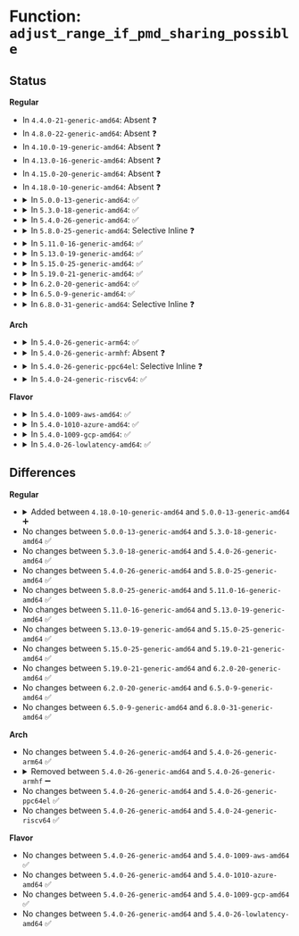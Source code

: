 # Function: <code>adjust_range_if_pmd_sharing_possible</code>

## Status
<b>Regular</b>
<ul>
<li>
In <code>4.4.0-21-generic-amd64</code>: Absent ❓
</li>
<li>
In <code>4.8.0-22-generic-amd64</code>: Absent ❓
</li>
<li>
In <code>4.10.0-19-generic-amd64</code>: Absent ❓
</li>
<li>
In <code>4.13.0-16-generic-amd64</code>: Absent ❓
</li>
<li>
In <code>4.15.0-20-generic-amd64</code>: Absent ❓
</li>
<li>
In <code>4.18.0-10-generic-amd64</code>: Absent ❓
</li>
<li>
<details>
<summary>In <code>5.0.0-13-generic-amd64</code>: ✅</summary>

```c
void adjust_range_if_pmd_sharing_possible(struct vm_area_struct * vma, long unsigned int * start, long unsigned int * end)
```

```json
{
  "name": "adjust_range_if_pmd_sharing_possible",
  "collision_type": "Unique Global",
  "inline_type": "No",
  "funcs": [
    {
      "addr": 18446744071581376064,
      "name": "adjust_range_if_pmd_sharing_possible",
      "external": true,
      "loc": "mm/hugetlb.c:4624",
      "file": "mm/hugetlb.c",
      "inline": "seen, unknown",
      "caller_inline": [],
      "caller_func": [
        "mm/rmap.c:try_to_unmap_one",
        "mm/hugetlb.c:hugetlb_change_protection",
        "mm/hugetlb.c:unmap_hugepage_range",
        "mm/hugetlb.c:__unmap_hugepage_range"
      ]
    }
  ],
  "symbols": [
    {
      "addr": 18446744071581376064,
      "name": "adjust_range_if_pmd_sharing_possible",
      "section": ".text",
      "bind": "STB_GLOBAL",
      "size": 107
    }
  ]
}
```
</details>
</li>
<li>
<details>
<summary>In <code>5.3.0-18-generic-amd64</code>: ✅</summary>

```c
void adjust_range_if_pmd_sharing_possible(struct vm_area_struct * vma, long unsigned int * start, long unsigned int * end)
```

```json
{
  "name": "adjust_range_if_pmd_sharing_possible",
  "collision_type": "Unique Global",
  "inline_type": "No",
  "funcs": [
    {
      "addr": 18446744071581486960,
      "name": "adjust_range_if_pmd_sharing_possible",
      "external": true,
      "loc": "mm/hugetlb.c:4729",
      "file": "mm/hugetlb.c",
      "inline": "seen, unknown",
      "caller_inline": [],
      "caller_func": [
        "mm/rmap.c:try_to_unmap_one",
        "mm/hugetlb.c:hugetlb_change_protection",
        "mm/hugetlb.c:unmap_hugepage_range",
        "mm/hugetlb.c:__unmap_hugepage_range"
      ]
    }
  ],
  "symbols": [
    {
      "addr": 18446744071581486960,
      "name": "adjust_range_if_pmd_sharing_possible",
      "section": ".text",
      "bind": "STB_GLOBAL",
      "size": 107
    }
  ]
}
```
</details>
</li>
<li>
<details>
<summary>In <code>5.4.0-26-generic-amd64</code>: ✅</summary>

```c
void adjust_range_if_pmd_sharing_possible(struct vm_area_struct * vma, long unsigned int * start, long unsigned int * end)
```

```json
{
  "name": "adjust_range_if_pmd_sharing_possible",
  "collision_type": "Unique Global",
  "inline_type": "No",
  "funcs": [
    {
      "addr": 18446744071581551376,
      "name": "adjust_range_if_pmd_sharing_possible",
      "external": true,
      "loc": "mm/hugetlb.c:4846",
      "file": "mm/hugetlb.c",
      "inline": "seen, unknown",
      "caller_inline": [],
      "caller_func": [
        "mm/rmap.c:try_to_unmap_one",
        "mm/hugetlb.c:hugetlb_change_protection",
        "mm/hugetlb.c:unmap_hugepage_range",
        "mm/hugetlb.c:__unmap_hugepage_range"
      ]
    }
  ],
  "symbols": [
    {
      "addr": 18446744071581551376,
      "name": "adjust_range_if_pmd_sharing_possible",
      "section": ".text",
      "bind": "STB_GLOBAL",
      "size": 107
    }
  ]
}
```
</details>
</li>
<li>
<details>
<summary>In <code>5.8.0-25-generic-amd64</code>: Selective Inline ❓</summary>

```c
void adjust_range_if_pmd_sharing_possible(struct vm_area_struct * vma, long unsigned int * start, long unsigned int * end)
```

```json
{
  "name": "adjust_range_if_pmd_sharing_possible",
  "collision_type": "Unique Global",
  "inline_type": "Selective",
  "funcs": [
    {
      "addr": 18446744071581767226,
      "name": "adjust_range_if_pmd_sharing_possible",
      "external": true,
      "loc": "mm/hugetlb.c:5334",
      "file": "mm/hugetlb.c",
      "inline": "not declared, inlined",
      "caller_inline": [
        "mm/hugetlb.c:hugetlb_change_protection",
        "mm/hugetlb.c:hugetlb_change_protection",
        "mm/hugetlb.c:unmap_hugepage_range",
        "mm/hugetlb.c:unmap_hugepage_range",
        "mm/hugetlb.c:__unmap_hugepage_range",
        "mm/hugetlb.c:__unmap_hugepage_range"
      ],
      "caller_func": [
        "mm/rmap.c:try_to_unmap_one"
      ]
    }
  ],
  "symbols": [
    {
      "addr": 18446744071581761760,
      "name": "adjust_range_if_pmd_sharing_possible",
      "section": ".text",
      "bind": "STB_GLOBAL",
      "size": 70
    }
  ]
}
```
</details>
</li>
<li>
<details>
<summary>In <code>5.11.0-16-generic-amd64</code>: ✅</summary>

```c
void adjust_range_if_pmd_sharing_possible(struct vm_area_struct * vma, long unsigned int * start, long unsigned int * end)
```

```json
{
  "name": "adjust_range_if_pmd_sharing_possible",
  "collision_type": "Unique Global",
  "inline_type": "No",
  "funcs": [
    {
      "addr": 18446744071581809824,
      "name": "adjust_range_if_pmd_sharing_possible",
      "external": true,
      "loc": "mm/hugetlb.c:5337",
      "file": "mm/hugetlb.c",
      "inline": "seen, unknown",
      "caller_inline": [],
      "caller_func": [
        "mm/rmap.c:try_to_unmap_one",
        "mm/hugetlb.c:hugetlb_change_protection",
        "mm/hugetlb.c:unmap_hugepage_range",
        "mm/hugetlb.c:__unmap_hugepage_range"
      ]
    }
  ],
  "symbols": [
    {
      "addr": 18446744071581809824,
      "name": "adjust_range_if_pmd_sharing_possible",
      "section": ".text",
      "bind": "STB_GLOBAL",
      "size": 107
    }
  ]
}
```
</details>
</li>
<li>
<details>
<summary>In <code>5.13.0-19-generic-amd64</code>: ✅</summary>

```c
void adjust_range_if_pmd_sharing_possible(struct vm_area_struct * vma, long unsigned int * start, long unsigned int * end)
```

```json
{
  "name": "adjust_range_if_pmd_sharing_possible",
  "collision_type": "Unique Global",
  "inline_type": "No",
  "funcs": [
    {
      "addr": 18446744071581838304,
      "name": "adjust_range_if_pmd_sharing_possible",
      "external": true,
      "loc": "mm/hugetlb.c:5615",
      "file": "mm/hugetlb.c",
      "inline": "seen, unknown",
      "caller_inline": [],
      "caller_func": [
        "mm/rmap.c:try_to_unmap_one",
        "mm/hugetlb.c:hugetlb_change_protection",
        "mm/hugetlb.c:__unmap_hugepage_range"
      ]
    }
  ],
  "symbols": [
    {
      "addr": 18446744071581838304,
      "name": "adjust_range_if_pmd_sharing_possible",
      "section": ".text",
      "bind": "STB_GLOBAL",
      "size": 104
    }
  ]
}
```
</details>
</li>
<li>
<details>
<summary>In <code>5.15.0-25-generic-amd64</code>: ✅</summary>

```c
void adjust_range_if_pmd_sharing_possible(struct vm_area_struct * vma, long unsigned int * start, long unsigned int * end)
```

```json
{
  "name": "adjust_range_if_pmd_sharing_possible",
  "collision_type": "Unique Global",
  "inline_type": "No",
  "funcs": [
    {
      "addr": 18446744071582129136,
      "name": "adjust_range_if_pmd_sharing_possible",
      "external": true,
      "loc": "mm/hugetlb.c:5952",
      "file": "mm/hugetlb.c",
      "inline": "seen, unknown",
      "caller_inline": [],
      "caller_func": [
        "mm/rmap.c:try_to_migrate_one",
        "mm/rmap.c:try_to_unmap_one",
        "mm/hugetlb.c:hugetlb_change_protection",
        "mm/hugetlb.c:__unmap_hugepage_range"
      ]
    }
  ],
  "symbols": [
    {
      "addr": 18446744071582129136,
      "name": "adjust_range_if_pmd_sharing_possible",
      "section": ".text",
      "bind": "STB_GLOBAL",
      "size": 104
    }
  ]
}
```
</details>
</li>
<li>
<details>
<summary>In <code>5.19.0-21-generic-amd64</code>: ✅</summary>

```c
void adjust_range_if_pmd_sharing_possible(struct vm_area_struct * vma, long unsigned int * start, long unsigned int * end)
```

```json
{
  "name": "adjust_range_if_pmd_sharing_possible",
  "collision_type": "Unique Global",
  "inline_type": "No",
  "funcs": [
    {
      "addr": 18446744071582575904,
      "name": "adjust_range_if_pmd_sharing_possible",
      "external": true,
      "loc": "mm/hugetlb.c:6678",
      "file": "mm/hugetlb.c",
      "inline": "seen, unknown",
      "caller_inline": [],
      "caller_func": [
        "mm/rmap.c:try_to_migrate_one",
        "mm/rmap.c:try_to_unmap_one",
        "mm/hugetlb.c:hugetlb_change_protection",
        "mm/hugetlb.c:__unmap_hugepage_range",
        "mm/hugetlb.c:move_hugetlb_page_tables"
      ]
    }
  ],
  "symbols": [
    {
      "addr": 18446744071582575904,
      "name": "adjust_range_if_pmd_sharing_possible",
      "section": ".text",
      "bind": "STB_GLOBAL",
      "size": 121
    }
  ]
}
```
</details>
</li>
<li>
<details>
<summary>In <code>6.2.0-20-generic-amd64</code>: ✅</summary>

```c
void adjust_range_if_pmd_sharing_possible(struct vm_area_struct * vma, long unsigned int * start, long unsigned int * end)
```

```json
{
  "name": "adjust_range_if_pmd_sharing_possible",
  "collision_type": "Unique Global",
  "inline_type": "No",
  "funcs": [
    {
      "addr": 18446744071583094784,
      "name": "adjust_range_if_pmd_sharing_possible",
      "external": true,
      "loc": "mm/hugetlb.c:7024",
      "file": "mm/hugetlb.c",
      "inline": "seen, unknown",
      "caller_inline": [],
      "caller_func": [
        "mm/memory.c:zap_page_range_single",
        "mm/rmap.c:try_to_migrate_one",
        "mm/rmap.c:try_to_unmap_one",
        "mm/hugetlb.c:hugetlb_change_protection",
        "mm/hugetlb.c:unmap_hugepage_range",
        "mm/hugetlb.c:move_hugetlb_page_tables"
      ]
    }
  ],
  "symbols": [
    {
      "addr": 18446744071583094784,
      "name": "adjust_range_if_pmd_sharing_possible",
      "section": ".text",
      "bind": "STB_GLOBAL",
      "size": 121
    }
  ]
}
```
</details>
</li>
<li>
<details>
<summary>In <code>6.5.0-9-generic-amd64</code>: ✅</summary>

```c
void adjust_range_if_pmd_sharing_possible(struct vm_area_struct * vma, long unsigned int * start, long unsigned int * end)
```

```json
{
  "name": "adjust_range_if_pmd_sharing_possible",
  "collision_type": "Unique Global",
  "inline_type": "No",
  "funcs": [
    {
      "addr": 18446744071583304624,
      "name": "adjust_range_if_pmd_sharing_possible",
      "external": true,
      "loc": "mm/hugetlb.c:7119",
      "file": "mm/hugetlb.c",
      "inline": "seen, unknown",
      "caller_inline": [],
      "caller_func": [
        "mm/memory.c:zap_page_range_single",
        "mm/rmap.c:try_to_migrate_one",
        "mm/rmap.c:try_to_unmap_one",
        "mm/hugetlb.c:hugetlb_change_protection",
        "mm/hugetlb.c:unmap_hugepage_range",
        "mm/hugetlb.c:move_hugetlb_page_tables"
      ]
    }
  ],
  "symbols": [
    {
      "addr": 18446744071583304624,
      "name": "adjust_range_if_pmd_sharing_possible",
      "section": ".text",
      "bind": "STB_GLOBAL",
      "size": 121
    }
  ]
}
```
</details>
</li>
<li>
<details>
<summary>In <code>6.8.0-31-generic-amd64</code>: Selective Inline ❓</summary>

```c
void adjust_range_if_pmd_sharing_possible(struct vm_area_struct * vma, long unsigned int * start, long unsigned int * end)
```

```json
{
  "name": "adjust_range_if_pmd_sharing_possible",
  "collision_type": "Unique Global",
  "inline_type": "Selective",
  "funcs": [
    {
      "addr": 18446744071583537566,
      "name": "adjust_range_if_pmd_sharing_possible",
      "external": true,
      "loc": "mm/hugetlb.c:7256",
      "file": "mm/hugetlb.c",
      "inline": "not declared, inlined",
      "caller_inline": [
        "mm/hugetlb.c:__hugetlb_zap_begin"
      ],
      "caller_func": [
        "mm/rmap.c:try_to_migrate_one",
        "mm/rmap.c:try_to_unmap_one",
        "mm/hugetlb.c:hugetlb_change_protection",
        "mm/hugetlb.c:unmap_hugepage_range",
        "mm/hugetlb.c:move_hugetlb_page_tables"
      ]
    }
  ],
  "symbols": [
    {
      "addr": 18446744071583542496,
      "name": "adjust_range_if_pmd_sharing_possible",
      "section": ".text",
      "bind": "STB_GLOBAL",
      "size": 121
    }
  ]
}
```
</details>
</li>
</ul>
<b>Arch</b>
<ul>
<li>
<details>
<summary>In <code>5.4.0-26-generic-arm64</code>: ✅</summary>

```c
void adjust_range_if_pmd_sharing_possible(struct vm_area_struct * vma, long unsigned int * start, long unsigned int * end)
```

```json
{
  "name": "adjust_range_if_pmd_sharing_possible",
  "collision_type": "Unique Global",
  "inline_type": "No",
  "funcs": [
    {
      "addr": 18446603336492987576,
      "name": "adjust_range_if_pmd_sharing_possible",
      "external": true,
      "loc": "mm/hugetlb.c:4846",
      "file": "mm/hugetlb.c",
      "inline": "seen, unknown",
      "caller_inline": [],
      "caller_func": [
        "mm/rmap.c:try_to_unmap_one",
        "mm/hugetlb.c:hugetlb_change_protection",
        "mm/hugetlb.c:unmap_hugepage_range",
        "mm/hugetlb.c:__unmap_hugepage_range"
      ]
    }
  ],
  "symbols": [
    {
      "addr": 18446603336492987576,
      "name": "adjust_range_if_pmd_sharing_possible",
      "section": ".text",
      "bind": "STB_GLOBAL",
      "size": 172
    }
  ]
}
```
</details>
</li>
<li>
<details>
<summary>In <code>5.4.0-26-generic-armhf</code>: Absent ❓</summary>

```json
{
  "name": "adjust_range_if_pmd_sharing_possible",
  "collision_type": "Unique Static",
  "inline_type": "Full",
  "funcs": [
    {
      "addr": 0,
      "name": "adjust_range_if_pmd_sharing_possible",
      "external": false,
      "loc": "include/linux/hugetlb.h:161",
      "file": "mm/rmap.c",
      "inline": "declared, inlined",
      "caller_inline": [],
      "caller_func": []
    }
  ],
  "symbols": []
}
```
</details>
</li>
<li>
<details>
<summary>In <code>5.4.0-26-generic-ppc64el</code>: Selective Inline ❓</summary>

```c
void adjust_range_if_pmd_sharing_possible(struct vm_area_struct * vma, long unsigned int * start, long unsigned int * end)
```

```json
{
  "name": "adjust_range_if_pmd_sharing_possible",
  "collision_type": "Unique Global",
  "inline_type": "Selective",
  "funcs": [
    {
      "addr": 13835058055286424448,
      "name": "adjust_range_if_pmd_sharing_possible",
      "external": true,
      "loc": "mm/hugetlb.c:4968",
      "file": "mm/hugetlb.c",
      "inline": "not declared, inlined",
      "caller_inline": [],
      "caller_func": [
        "mm/rmap.c:try_to_unmap_one"
      ]
    }
  ],
  "symbols": [
    {
      "addr": 13835058055286424448,
      "name": "adjust_range_if_pmd_sharing_possible",
      "section": ".text",
      "bind": "STB_GLOBAL",
      "size": 12
    }
  ]
}
```
</details>
</li>
<li>
<details>
<summary>In <code>5.4.0-24-generic-riscv64</code>: ✅</summary>

```c
void adjust_range_if_pmd_sharing_possible(struct vm_area_struct * vma, long unsigned int * start, long unsigned int * end)
```

```json
{
  "name": "adjust_range_if_pmd_sharing_possible",
  "collision_type": "Unique Global",
  "inline_type": "No",
  "funcs": [
    {
      "addr": 18446743936272890410,
      "name": "adjust_range_if_pmd_sharing_possible",
      "external": true,
      "loc": "mm/hugetlb.c:4846",
      "file": "mm/hugetlb.c",
      "inline": "seen, unknown",
      "caller_inline": [],
      "caller_func": [
        "mm/rmap.c:try_to_unmap_one",
        "mm/hugetlb.c:hugetlb_change_protection",
        "mm/hugetlb.c:unmap_hugepage_range",
        "mm/hugetlb.c:__unmap_hugepage_range"
      ]
    }
  ],
  "symbols": [
    {
      "addr": 18446743936272890410,
      "name": "adjust_range_if_pmd_sharing_possible",
      "section": ".text",
      "bind": "STB_GLOBAL",
      "size": 132
    }
  ]
}
```
</details>
</li>
</ul>
<b>Flavor</b>
<ul>
<li>
<details>
<summary>In <code>5.4.0-1009-aws-amd64</code>: ✅</summary>

```c
void adjust_range_if_pmd_sharing_possible(struct vm_area_struct * vma, long unsigned int * start, long unsigned int * end)
```

```json
{
  "name": "adjust_range_if_pmd_sharing_possible",
  "collision_type": "Unique Global",
  "inline_type": "No",
  "funcs": [
    {
      "addr": 18446744071581520112,
      "name": "adjust_range_if_pmd_sharing_possible",
      "external": true,
      "loc": "mm/hugetlb.c:4846",
      "file": "mm/hugetlb.c",
      "inline": "seen, unknown",
      "caller_inline": [],
      "caller_func": [
        "mm/rmap.c:try_to_unmap_one",
        "mm/hugetlb.c:hugetlb_change_protection",
        "mm/hugetlb.c:unmap_hugepage_range",
        "mm/hugetlb.c:__unmap_hugepage_range"
      ]
    }
  ],
  "symbols": [
    {
      "addr": 18446744071581520112,
      "name": "adjust_range_if_pmd_sharing_possible",
      "section": ".text",
      "bind": "STB_GLOBAL",
      "size": 107
    }
  ]
}
```
</details>
</li>
<li>
<details>
<summary>In <code>5.4.0-1010-azure-amd64</code>: ✅</summary>

```c
void adjust_range_if_pmd_sharing_possible(struct vm_area_struct * vma, long unsigned int * start, long unsigned int * end)
```

```json
{
  "name": "adjust_range_if_pmd_sharing_possible",
  "collision_type": "Unique Global",
  "inline_type": "No",
  "funcs": [
    {
      "addr": 18446744071581462272,
      "name": "adjust_range_if_pmd_sharing_possible",
      "external": true,
      "loc": "mm/hugetlb.c:4846",
      "file": "mm/hugetlb.c",
      "inline": "seen, unknown",
      "caller_inline": [],
      "caller_func": [
        "mm/rmap.c:try_to_unmap_one",
        "mm/hugetlb.c:hugetlb_change_protection",
        "mm/hugetlb.c:unmap_hugepage_range",
        "mm/hugetlb.c:__unmap_hugepage_range"
      ]
    }
  ],
  "symbols": [
    {
      "addr": 18446744071581462272,
      "name": "adjust_range_if_pmd_sharing_possible",
      "section": ".text",
      "bind": "STB_GLOBAL",
      "size": 107
    }
  ]
}
```
</details>
</li>
<li>
<details>
<summary>In <code>5.4.0-1009-gcp-amd64</code>: ✅</summary>

```c
void adjust_range_if_pmd_sharing_possible(struct vm_area_struct * vma, long unsigned int * start, long unsigned int * end)
```

```json
{
  "name": "adjust_range_if_pmd_sharing_possible",
  "collision_type": "Unique Global",
  "inline_type": "No",
  "funcs": [
    {
      "addr": 18446744071581511424,
      "name": "adjust_range_if_pmd_sharing_possible",
      "external": true,
      "loc": "mm/hugetlb.c:4846",
      "file": "mm/hugetlb.c",
      "inline": "seen, unknown",
      "caller_inline": [],
      "caller_func": [
        "mm/rmap.c:try_to_unmap_one",
        "mm/hugetlb.c:hugetlb_change_protection",
        "mm/hugetlb.c:unmap_hugepage_range",
        "mm/hugetlb.c:__unmap_hugepage_range"
      ]
    }
  ],
  "symbols": [
    {
      "addr": 18446744071581511424,
      "name": "adjust_range_if_pmd_sharing_possible",
      "section": ".text",
      "bind": "STB_GLOBAL",
      "size": 107
    }
  ]
}
```
</details>
</li>
<li>
<details>
<summary>In <code>5.4.0-26-lowlatency-amd64</code>: ✅</summary>

```c
void adjust_range_if_pmd_sharing_possible(struct vm_area_struct * vma, long unsigned int * start, long unsigned int * end)
```

```json
{
  "name": "adjust_range_if_pmd_sharing_possible",
  "collision_type": "Unique Global",
  "inline_type": "No",
  "funcs": [
    {
      "addr": 18446744071581576480,
      "name": "adjust_range_if_pmd_sharing_possible",
      "external": true,
      "loc": "mm/hugetlb.c:4846",
      "file": "mm/hugetlb.c",
      "inline": "seen, unknown",
      "caller_inline": [],
      "caller_func": [
        "mm/rmap.c:try_to_unmap_one",
        "mm/hugetlb.c:hugetlb_change_protection",
        "mm/hugetlb.c:unmap_hugepage_range",
        "mm/hugetlb.c:__unmap_hugepage_range"
      ]
    }
  ],
  "symbols": [
    {
      "addr": 18446744071581576480,
      "name": "adjust_range_if_pmd_sharing_possible",
      "section": ".text",
      "bind": "STB_GLOBAL",
      "size": 107
    }
  ]
}
```
</details>
</li>
</ul>

## Differences
<b>Regular</b>
<ul>
<li>
<details>
<summary>Added between <code>4.18.0-10-generic-amd64</code> and <code>5.0.0-13-generic-amd64</code> ➕</summary>

```c
void adjust_range_if_pmd_sharing_possible(struct vm_area_struct * vma, long unsigned int * start, long unsigned int * end)
```
</details>
</li>
<li>
No changes between <code>5.0.0-13-generic-amd64</code> and <code>5.3.0-18-generic-amd64</code> ✅
</li>
<li>
No changes between <code>5.3.0-18-generic-amd64</code> and <code>5.4.0-26-generic-amd64</code> ✅
</li>
<li>
No changes between <code>5.4.0-26-generic-amd64</code> and <code>5.8.0-25-generic-amd64</code> ✅
</li>
<li>
No changes between <code>5.8.0-25-generic-amd64</code> and <code>5.11.0-16-generic-amd64</code> ✅
</li>
<li>
No changes between <code>5.11.0-16-generic-amd64</code> and <code>5.13.0-19-generic-amd64</code> ✅
</li>
<li>
No changes between <code>5.13.0-19-generic-amd64</code> and <code>5.15.0-25-generic-amd64</code> ✅
</li>
<li>
No changes between <code>5.15.0-25-generic-amd64</code> and <code>5.19.0-21-generic-amd64</code> ✅
</li>
<li>
No changes between <code>5.19.0-21-generic-amd64</code> and <code>6.2.0-20-generic-amd64</code> ✅
</li>
<li>
No changes between <code>6.2.0-20-generic-amd64</code> and <code>6.5.0-9-generic-amd64</code> ✅
</li>
<li>
No changes between <code>6.5.0-9-generic-amd64</code> and <code>6.8.0-31-generic-amd64</code> ✅
</li>
</ul>
<b>Arch</b>
<ul>
<li>
No changes between <code>5.4.0-26-generic-amd64</code> and <code>5.4.0-26-generic-arm64</code> ✅
</li>
<li>
<details>
<summary>Removed between <code>5.4.0-26-generic-amd64</code> and <code>5.4.0-26-generic-armhf</code> ➖</summary>

```c
void adjust_range_if_pmd_sharing_possible(struct vm_area_struct * vma, long unsigned int * start, long unsigned int * end)
```
</details>
</li>
<li>
No changes between <code>5.4.0-26-generic-amd64</code> and <code>5.4.0-26-generic-ppc64el</code> ✅
</li>
<li>
No changes between <code>5.4.0-26-generic-amd64</code> and <code>5.4.0-24-generic-riscv64</code> ✅
</li>
</ul>
<b>Flavor</b>
<ul>
<li>
No changes between <code>5.4.0-26-generic-amd64</code> and <code>5.4.0-1009-aws-amd64</code> ✅
</li>
<li>
No changes between <code>5.4.0-26-generic-amd64</code> and <code>5.4.0-1010-azure-amd64</code> ✅
</li>
<li>
No changes between <code>5.4.0-26-generic-amd64</code> and <code>5.4.0-1009-gcp-amd64</code> ✅
</li>
<li>
No changes between <code>5.4.0-26-generic-amd64</code> and <code>5.4.0-26-lowlatency-amd64</code> ✅
</li>
</ul>
